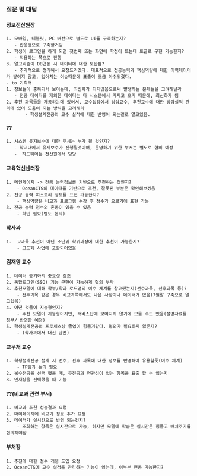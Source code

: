 ### 질문 및 대답
#### 정보전산원장
	1. 모바일, 테블릿, PC 버전으로 별도로 UI를 구축하는지?
	   - 반응형으로 구축할거임
	2. 학생이 로그인을 하게 되면 첫번째 뜨는 화면에 학점이 뜨는데 토글로 구현 가능한지?
	   - 적용하는 쪽으로 진행
	3. 알고리즘이 DB연동 시 데이터에 대한 보완점?
	   - 추가적으로 정리해서 요청드리겠다. 대표적으로 전공능력과 핵심역량에 대한 이력데이터가 쌓이지 않고, 엎어치는 이슈때문에 표출이 조금 아쉬워졌다.
	- to 기획처
	1. 정보들이 중복되서 보이는데, 최신화가 되지않음으로써 발생하는 문제들을 고려해달라
	   - 전공 데이터를 제외한 데이터는 타 시스템에서 가지고 오기 때문에, 최신화가 됨
	2. 추천 과목들을 제공하는데 있어서, 교수입장에서 상담교수, 추천교수에 대한 상담실적 관리에 있어 도움이 되는 방식을 고려해라
		   - 학생설계전공의 교수 실적에 대한 반영이 되는걸로 알고있음.
	
#### ??
	1. 시스템 유지보수에 대한 주체는 누가 될 것인지?
	   - 학교내에서 유지보수가 진행될것이며, 운영하기 위한 부서는 별도로 협의 예정
	   -  하드웨어는 전산원에서 담당
	     
#### 교육혁신센터장
	1. 메인페이지 -> 전공 능력정보를 기반으로 추천하는 것인지?
		- OceanCTS의 데이터를 기반으로 추천, 잘못된 부분은 확인해보겠음
	2. 전공 능력 히스토리 정보를 표현 가능한지?
		- 핵심역량은 비교과 프로그램 수강 후 점수가 오르기에 표현 가능
	3. 전공 능력 점수의 혼동이 있을 수 있음
		- 확인 필요(별도 협의)
		  
#### 학사과
	1.  교과목 추천이 아닌 소단위 학위과정에 대한 추천이 가능한지?
		- 고도화 사업에 포함되어있음
		  
#### 김재영 교수
	1. 데이터 동기화의 중요성 강조
	2. 통합로그인(SSO) 기능 구현이 가능하게 협의 부탁
	3. 추천모델에 대해 학부/학과 로드맵의 이수 체계를 참고했는지(선수과목, 선후과목 등)?
		- 선후과목 같은 경우 비교과쪽에서도 나온 사항이나 데이터가 없음(7월말 구축으로 알고있음)
	4. 어떤 것들이 지능형인지?
		- 추천 모델이 지능형이지만, 서비스단에 보여지지 않기에 모를 수도 있음(설명자료를 첨부/ 반영할 예정)
	5. 학생설계전공의 프로세스상 졸업이 힘들거같다. 협의가 필요하지 않은지?
		- (학사과에서 대신 답변)
		  
#### 교무처 교수
	1. 학생설계전공 설계 시 선수, 선후 과목에 대한 정보를 반영해야 유용할듯(이수 체계)
		- TF팀과 논의 필요
	2. 복수전공을 선택 했을 때, 주전공과 연관성이 있는 항목을 표출 할 수 있는지
	3. 인재상을 선택했을 때 기능

#### ??(비교과 관련 부서)
	1. 비교과 추천 성능결과 요청
	2. 마이페이지에 비교과 정보 추가 요청
	3. 데이터가 실시간으로 반영 되는건지?
		- 조회하는 항목은 실시간으로 가능, 하지만 모델에 학습은 실시간은 힘들고 배치주기를 협의해야함

#### 부처장
	1. 추천에 대한 점수 개념 도입 요청
	2. OceanCTS에 교수 실적을 관리하는 기능이 있는데, 이부분 연동 가능한지?
